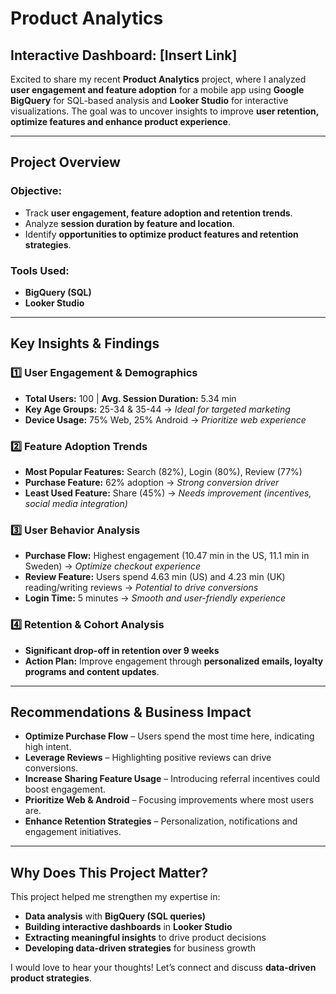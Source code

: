 # Product Analytics

## Interactive Dashboard: [Insert Link]

Excited to share my recent **Product Analytics** project, where I analyzed **user engagement and feature adoption** for a mobile app using **Google BigQuery** for SQL-based analysis and **Looker Studio** for interactive visualizations. The goal was to uncover insights to improve **user retention, optimize features and enhance product experience**.

---

## Project Overview

### Objective:
-  Track **user engagement, feature adoption and retention trends**.
-  Analyze **session duration by feature and location**.
-  Identify **opportunities to optimize product features and retention strategies**.

### Tools Used:
- **BigQuery (SQL)**
- **Looker Studio**

---

## Key Insights & Findings

### 1️⃣ User Engagement & Demographics
- **Total Users:** 100 | **Avg. Session Duration:** 5.34 min
- **Key Age Groups:** 25-34 & 35-44 → *Ideal for targeted marketing*
- **Device Usage:** 75% Web, 25% Android → *Prioritize web experience*

### 2️⃣ Feature Adoption Trends
- **Most Popular Features:** Search (82%), Login (80%), Review (77%)
- **Purchase Feature:** 62% adoption → *Strong conversion driver*
- **Least Used Feature:** Share (45%) → *Needs improvement (incentives, social media integration)*

### 3️⃣ User Behavior Analysis
- **Purchase Flow:** Highest engagement (10.47 min in the US, 11.1 min in Sweden) → *Optimize checkout experience*
- **Review Feature:** Users spend 4.63 min (US) and 4.23 min (UK) reading/writing reviews → *Potential to drive conversions*
- **Login Time:** 5 minutes → *Smooth and user-friendly experience*

### 4️⃣ Retention & Cohort Analysis
- **Significant drop-off in retention over 9 weeks**
- **Action Plan:** Improve engagement through **personalized emails, loyalty programs and content updates**.

---

## Recommendations & Business Impact

- **Optimize Purchase Flow** – Users spend the most time here, indicating high intent.
- **Leverage Reviews** – Highlighting positive reviews can drive conversions.
- **Increase Sharing Feature Usage** – Introducing referral incentives could boost engagement.
- **Prioritize Web & Android** – Focusing improvements where most users are.
- **Enhance Retention Strategies** – Personalization, notifications and engagement initiatives.

---

## Why Does This Project Matter?
This project helped me strengthen my expertise in:

- **Data analysis** with **BigQuery (SQL queries)**
- **Building interactive dashboards** in **Looker Studio**
- **Extracting meaningful insights** to drive product decisions
- **Developing data-driven strategies** for business growth

I would love to hear your thoughts! Let’s connect and discuss **data-driven product strategies**. 
